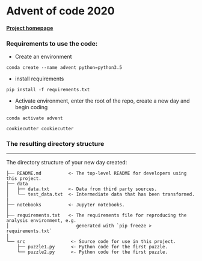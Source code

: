 # Advent of code 2020


#### [Project homepage](https://adventofcode.com/)


### Requirements to use the code:

- Create an environment

```
conda create --name advent python=python3.5
```

- install requirements

```
pip install -f requirements.txt
```

- Activate environment, enter the root of the repo, create a new day and begin coding

```
conda activate advent

cookiecutter cookiecutter
```

### The resulting directory structure
------------

The directory structure of your new day created:

```
├── README.md          <- The top-level README for developers using this project.
├── data
│   ├── data.txt       <- Data from third party sources.
│   └── test_data.txt  <- Intermediate data that has been transformed.
|
├── notebooks          <- Jupyter notebooks.
│
├── requirements.txt   <- The requirements file for reproducing the analysis environment, e.g.
│                         generated with `pip freeze > requirements.txt`
│
└── src                 <- Source code for use in this project.
    ├── puzzle1.py      <- Python code for the first puzzle.
    └── puzzle2.py      <- Python code for the first puzzle.


```
